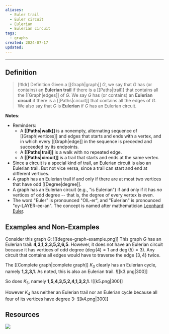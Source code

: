 ```yaml
---
aliases:
  - Euler trail
  - Euler circuit
  - Eulerian
  - Eulerian circuit
tags:
  - graphs
created: 2024-07-17
updated:
---
```

---
## Definition 

> [!tldr] Definition
> Given a [[Graph|graph]] $G$, we say that $G$ has (or contains) an **Eulerian trail** if there is a [[Paths|trail]] that contains all the [[Graph|edges]] of $G$. We say $G$ has (or contains) an **Eulerian circuit** if there is a [[Paths|circuit]] that contains all the edges of $G$. We also say that $G$ is **Eulerian** if $G$ has an Eulerian circuit. 

**Notes**: 
- Reminders: 
	- A **[[Paths|walk]]** is a nonempty, alternating sequence of [[Graph|vertices]] and edges that starts and ends with a vertex, and in which every [[Graph|edge]] in the sequence is preceded and succeeded by its endpoints.
	- A **[[Paths|trail]]** is a walk with no repeated edge.
	- A **[[Paths|circuit]]** is a trail that starts and ends at the same vertex. 
- Since a circuit is a special kind of trail, an Eulerian circuit is also an Eulerian trail. But not vice versa, since a trail can start and end at different vertices. 
- A graph has an Eulerian trail if and only if there are at most two vertices that have odd [[Degree|degree]]. 
- A graph has an Eulerian circuit (e.g., "is Eulerian") if and only if it has *no* vertices of odd degree -- that is, the degree of every vertex is even. 
- The word "Euler" is pronounced "OIL-er", and "Eulerian" is pronounced "oy-LAYER-ee-an". The concept is named after mathematician [Leonhard Euler](https://en.wikipedia.org/wiki/Leonhard_Euler).

## Examples and Non-Examples

Consider this graph $G$: 
![[degree-graph-example.png]]
This graph $G$ has an Eulerian trail: **4,3,1,2,3,5,2,6,5**. However, it does not have an Eulerian circuit because it has vertices of odd degree ($\deg(4) = 1$ and $\deg(5) = 3$). Any circuit that contains all edges would have to traverse the edge $\{3,4\}$ twice. 

The [[Complete graph|complete graph]] $K_3$ clearly has an Eulerian cycle, namely **1,2,3,1**. As noted, this is also an Eulerian trail. 
![[k3.png|300]]

So does $K_5$, namely **1,5,4,3,5,2,4,1,3,2,1**. 
![[k5.png|300]]

However $K_4$ has neither an Eulerian trail nor an Eulerian cycle because all four of its vertices have degree 3: 
![[k4.png|300]]



## Resources 

![](https://www.youtube.com/watch?v=5M-m62qTR-s)


